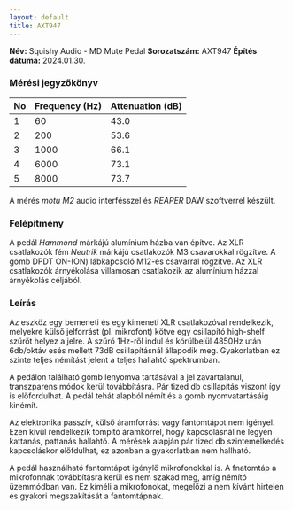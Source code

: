 ```yaml
---
layout: default
title: AXT947
---
```

**Név:** Squishy Audio - MD Mute Pedal
**Sorozatszám:** AXT947
**Építés dátuma:** 2024.01.30.

### Mérési jegyzőkönyv
| No  | Frequency (Hz) | Attenuation (dB) |
| --- | -------------- | ---------------- |
| 1   | 60             | 43.0             |
| 2   | 200            | 53.6             |
| 3   | 1000           | 66.1             |
| 4   | 6000           | 73.1             |
| 5   | 8000           | 73.7             |

A mérés *motu M2* audio interfésszel és *REAPER* DAW szoftverrel készült.

### Felépítmény
A pedál *Hammond* márkájú alumínium házba van építve. Az XLR csatlakozók fém *Neutrik* márkájú csatlakozók M3 csavarokkal rögzítve. A gomb DPDT ON-(ON) lábkapcsoló M12-es csavarral rögzítve. Az XLR csatlakozók árnyékolása villamosan csatlakozik az alumínium házzal árnyékolás céljából.

### Leírás
Az eszköz egy bemeneti és egy kimeneti XLR csatlakozóval rendelkezik, melyekre külső jelforrást (pl. mikrofont) kötve egy csillapító high-shelf szűrőt helyez a jelre. A szűrő 1Hz-ről indul és körülbelül 4850Hz után 6db/oktáv esés mellett 73dB csillapításnál állapodik meg. Gyakorlatban ez szinte teljes némítást jelent a teljes hallahtó spektrumban.

A pedálon található gomb lenyomva tartásával a jel zavartalanul, transzparens módok kerül továbbításra. Pár tized db csillapítás viszont így is előfordulhat. A pedál tehát alapból némít és a gomb nyomvatartásáig kinémít.

Az elektronika passzív, külső áramforrást vagy fantomtápot nem igényel. Ezen kívül rendelkezik tompító áramkörrel, hogy kapcsolásnál ne legyen kattanás, pattanás hallahtó. A mérések alapján pár tized db szintemelkedés kapcsoláskor előfdulhat, ez azonban a gyakorlatban nem hallható.

A pedál használható fantomtápot igénylő mikrofonokkal is. A fnatomtáp a mikrofonnak továbbításra kerül és nem szakad meg, amíg némító üzemmódban van. Ez kíméli a mikrofonokat, megelőzi a nem kívánt hirtelen és gyakori megszakítását a fantomtápnak.